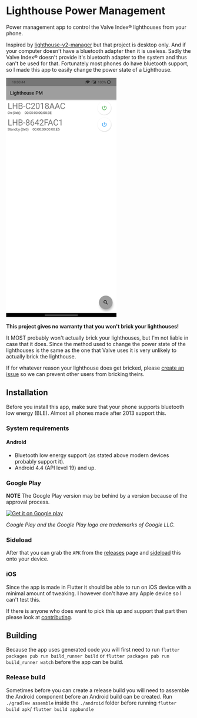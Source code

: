 # Lighthouse Power Management

Power management app to control the Valve Index® lighthouses from your phone.

Inspired by [lighthouse-v2-manager](https://github.com/nouser2013/lighthouse-v2-manager) but that project is desktop only.
And if your computer doesn't have a bluetooth adapter then it is useless. Sadly the Valve Index® doesn't provide it's bluetooth adapter
to the system and thus can't be used for that. Fortunately most phones do have bluetooth support, so I made this app to
easily change the power state of a Lighthouse.

<img src="docs/lighthouse_pm_screenshot.png" alt="lighthouse pm in action" width="300"/>

**This project gives no warranty that you won't brick your lighthouses!**

It MOST probably won't actually brick your lighthouses, but I'm not liable in case that it does.
Since the method used to change the power state of the lighthouses is the same as the one that 
Valve uses it is very unlikely to actually brick the lighthouse.

If for whatever reason your lighthouse does get bricked, please 
[create an issue](https://github.com/jeroen1602/lighthouse_pm/issues) so we can prevent other users from bricking theirs.

## Installation

Before you install this app, make sure that your phone supports bluetooth low energy (BLE).
Almost all phones made after 2013 support this.

### System requirements

#### Android

 - Bluetooth low energy support (as stated above modern devices probably support it).
 - Android 4.4 (API level 19) and up.

### Google Play

**NOTE** The Google Play version may be behind by a version because of the approval process.

<a href="https://play.google.com/store/apps/details?id=com.jeroen1602.lighthouse_pm" target="_blank">
<img src="https://play.google.com/intl/en_us/badges/static/images/badges/en_badge_web_generic.png" alt="Get it on Google play" width="250"></a>

*Google Play and the Google Play logo are trademarks of Google LLC.*

### Sideload

After that you can grab the `APK` from the [releases](https://github.com/jeroen1602/lighthouse_pm/releases) 
page and [sideload](https://www.howtogeek.com/313433/how-to-sideload-apps-on-android/) this onto your device.

### iOS

Since the app is made in Flutter it should be able to run on iOS device with a minimal amount of
tweaking. I however don't have any Apple device so I can't test this.

If there is anyone who does want to pick this up and support that part then please look at [contributing](CONTRIBUTING.md).

## Building

Because the app uses generated code you will first need to run `flutter packages pub run build_runner build` or `flutter packages pub run build_runner watch` before the app can be build.

### Release build

Sometimes before you can create a release build you will need to assemble the Android component before an Android build can be created.
Run `./gradlew assemble` inside the `./android` folder before running `flutter build apk`/ `flutter build appbundle`
